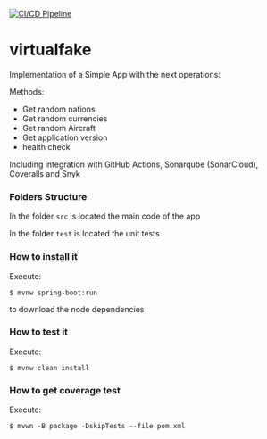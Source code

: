 [![CI/CD Pipeline](https://github.com/JuanLema14/lab2-cicd-fake/actions/workflows/build.yml/badge.svg)](https://github.com/JuanLema14/lab2-cicd-fake/actions/workflows/build.yml)

# virtualfake

Implementation of a Simple App with the next operations:

Methods:
* Get random nations
* Get random currencies
* Get random Aircraft
* Get application version
* health check

Including integration with GitHub Actions, Sonarqube (SonarCloud), Coveralls and Snyk

### Folders Structure

In the folder `src` is located the main code of the app

In the folder `test` is located the unit tests

### How to install it

Execute:

```shell
$ mvnw spring-boot:run
```
to download the node dependencies

### How to test it

Execute:

```shell
$ mvnw clean install
```

### How to get coverage test

Execute:

```shell
$ mvwn -B package -DskipTests --file pom.xml
```
